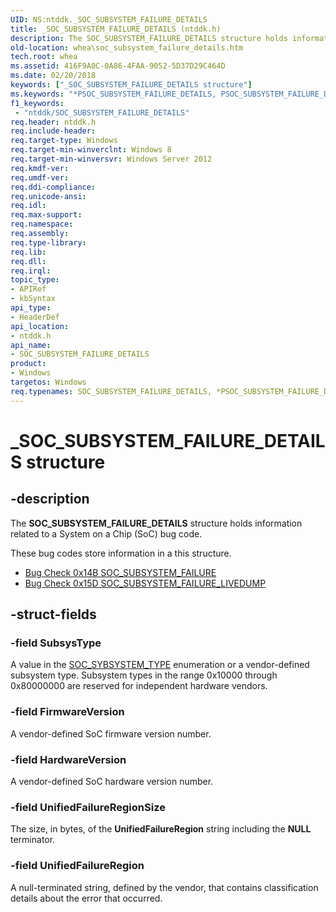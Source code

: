 ```yaml
---
UID: NS:ntddk._SOC_SUBSYSTEM_FAILURE_DETAILS
title: _SOC_SUBSYSTEM_FAILURE_DETAILS (ntddk.h)
description: The SOC_SUBSYSTEM_FAILURE_DETAILS structure holds information related to a System on a Chip (SoC) bug code.
old-location: whea\soc_subsystem_failure_details.htm
tech.root: whea
ms.assetid: 416F9A0C-0A86-4FAA-9052-5D37D29C464D
ms.date: 02/20/2018
keywords: ["_SOC_SUBSYSTEM_FAILURE_DETAILS structure"]
ms.keywords: "*PSOC_SUBSYSTEM_FAILURE_DETAILS, PSOC_SUBSYSTEM_FAILURE_DETAILS, PSOC_SUBSYSTEM_FAILURE_DETAILS structure pointer [WHEA Drivers and Applications], SOC_SUBSYSTEM_FAILURE_DETAILS, SOC_SUBSYSTEM_FAILURE_DETAILS structure [WHEA Drivers and Applications], _SOC_SUBSYSTEM_FAILURE_DETAILS, ntddk/PSOC_SUBSYSTEM_FAILURE_DETAILS, ntddk/SOC_SUBSYSTEM_FAILURE_DETAILS, whea.soc_subsystem_failure_details"
f1_keywords:
 - "ntddk/SOC_SUBSYSTEM_FAILURE_DETAILS"
req.header: ntddk.h
req.include-header: 
req.target-type: Windows
req.target-min-winverclnt: Windows 8
req.target-min-winversvr: Windows Server 2012
req.kmdf-ver: 
req.umdf-ver: 
req.ddi-compliance: 
req.unicode-ansi: 
req.idl: 
req.max-support: 
req.namespace: 
req.assembly: 
req.type-library: 
req.lib: 
req.dll: 
req.irql: 
topic_type:
- APIRef
- kbSyntax
api_type:
- HeaderDef
api_location:
- ntddk.h
api_name:
- SOC_SUBSYSTEM_FAILURE_DETAILS
product:
- Windows
targetos: Windows
req.typenames: SOC_SUBSYSTEM_FAILURE_DETAILS, *PSOC_SUBSYSTEM_FAILURE_DETAILS
---
```


# _SOC_SUBSYSTEM_FAILURE_DETAILS structure


## -description


The   <b>SOC_SUBSYSTEM_FAILURE_DETAILS</b> structure holds information related to a System on a Chip (SoC) bug code.

These bug codes store information in a 
  this structure.
<ul>
<li>
<a href="https://docs.microsoft.com/windows-hardware/drivers/debugger/bug-check-0x14b--soc-subsystem-failure">Bug    Check 0x14B SOC_SUBSYSTEM_FAILURE</a>
</li>
<li>
<a href="https://docs.microsoft.com/windows-hardware/drivers/debugger/bug-check-0x15d-soc-subsystem-failure-livedump">Bug Check 0x15D SOC_SUBSYSTEM_FAILURE_LIVEDUMP</a>
</li>
</ul>

## -struct-fields




### -field SubsysType

A value in the <a href="https://docs.microsoft.com/windows-hardware/drivers/ddi/ntddk/ne-ntddk-_soc_subsystem_type">SOC_SYBSYSTEM_TYPE</a> enumeration or a vendor-defined subsystem type. Subsystem types in the range 0x10000 through 0x80000000 are reserved for independent hardware vendors. 


### -field FirmwareVersion

A vendor-defined SoC firmware version number.


### -field HardwareVersion

A  vendor-defined SoC hardware version number.


### -field UnifiedFailureRegionSize

The size, in bytes, of the <b>UnifiedFailureRegion</b> string including the <b>NULL</b> terminator.


### -field UnifiedFailureRegion

A null-terminated string, defined by the vendor, that  contains classification details about the error that occurred.

